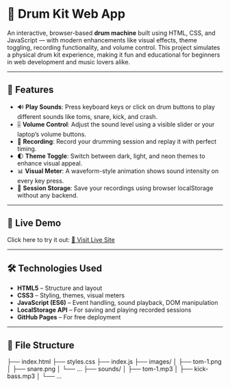 # 🥁 Drum Kit Web App

An interactive, browser-based **drum machine** built using HTML, CSS, and JavaScript — with modern enhancements like visual effects, theme toggling, recording functionality, and volume control. This project simulates a physical drum kit experience, making it fun and educational for beginners in web development and music lovers alike.

---

## 🎯 Features

- 🔊 **Play Sounds**: Press keyboard keys or click on drum buttons to play different sounds like toms, snare, kick, and crash.
- 🎚️ **Volume Control**: Adjust the sound level using a visible slider or your laptop’s volume buttons.
- 🎥 **Recording**: Record your drumming session and replay it with perfect timing.
- 🌓 **Theme Toggle**: Switch between dark, light, and neon themes to enhance visual appeal.
- 📊 **Visual Meter**: A waveform-style animation shows sound intensity on every key press.
- 💾 **Session Storage**: Save your recordings using browser localStorage without any backend.

---

## 🚀 Live Demo

Click here to try it out: [🔗 Visit Live Site](https://your-username.github.io/drum-kit)

---

## 🛠️ Technologies Used

- **HTML5** – Structure and layout  
- **CSS3** – Styling, themes, visual meters  
- **JavaScript (ES6)** – Event handling, sound playback, DOM manipulation  
- **LocalStorage API** – For saving and playing recorded sessions  
- **GitHub Pages** – For free deployment

---

## 📁 File Structure

├── index.html
├── styles.css
├── index.js
├── images/
│ ├── tom-1.png
│ ├── snare.png
│ └── ...
├── sounds/
│ ├── tom-1.mp3
│ ├── kick-bass.mp3
│ └── ...
